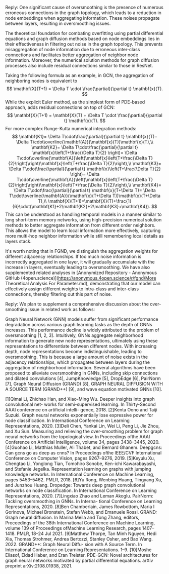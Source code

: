 Reply:
One significant cause of oversmoothing is the presence of numerous erroneous connections in the graph topology, which leads to a reduction in node embeddings when aggregating information. These noises propagate between layers, resulting in oversmoothing issues.

The theoretical foundation for combating overfitting using partial differential equations and graph diffusion methods based on node embeddings lies in their effectiveness in filtering out noise in the graph topology. This prevents misaggregation of node information due to erroneous inter-class connections and facilitates better aggregation of neighbor node information. Moreover, the numerical solution methods for graph diffusion processes also include residual connections similar to those in ResNet.

Taking the following formula as an example, in GCN, the aggregation of neighboring nodes is equivalent to
$$
\mathbf{X}(T+1) = \Delta T \cdot \frac{\partial}{\partial t} \mathbf{x}(T).
$$
While the explicit Euler method, as the simplest form of PDE-based approach, adds residual connections on top of GCN:
$$
\mathbf{X}(T+1) = \mathbf{X}(T) + \Delta T \cdot \frac{\partial}{\partial t} \mathbf{x}(T).
$$
For more complex Runge-Kutta numerical integration methods:
$$
    \mathbf{K1}= \Delta T\cdot\frac{\partial}{\partial t} \mathbf{x}(T)= \Delta T\cdot\overline{\mathbf{A}}(\mathbf{x}(T))\mathbf{x}(T),\\
    \mathbf{K2}= \Delta T\cdot\frac{\partial}{\partial t} \mathbf{x}\left(T+\frac{\Delta T}{2} \right)= \Delta T\cdot\overline{\mathbf{A}}\left(\mathbf{x}\left(T+\frac{\Delta T}{2}\right)\right)\mathbf{x}\left(T+\frac{\Delta T}{2}\right),\\
    \mathbf{K3}= \Delta T\cdot\frac{\partial}{\partial t} \mathbf{x}\left(T+\frac{\Delta T}{2} \right)= \Delta T\cdot\overline{\mathbf{A}}\left(\mathbf{x}\left(T+\frac{\Delta T}{2}\right)\right)\mathbf{x}\left(T+\frac{\Delta T}{2}\right),\\
    \mathbf{K4}= \Delta T\cdot\frac{\partial}{\partial t} \mathbf{x}(T+\Delta T)= \Delta T\cdot\overline{\mathbf{A}}(\mathbf{x}(T+\Delta T))\mathbf{x}(T+\Delta T),\\
    \mathbf{X}(T+1)=\mathbf{X}(T)+\frac{1}{6}\cdot(\mathbf{K1}+2\mathbf{K2}+2\mathbf{K3}+\mathbf{K4}).
$$
This can be understood as handling temporal models in a manner similar to long short-term memory networks, using high-precision numerical solution methods to better aggregate information from different order neighbors. This allows the model to learn local information more effectively, capturing more multi-hop neighbor information while still remembering local details as layers stack.

It's worth noting that in FGND, we distinguish the aggregation weights for different adjacency relationships. If too much noise information is incorrectly aggregated in one layer, it will gradually accumulate with the increase in layers, eventually leading to oversmoothing. We have also supplemented related analyses in [Anonymized Repository - Anonymous GitHub (4open.science)](https://anonymous.4open.science/r/fgnd/More Theoretical Analysis For Parameter.md), demonstrating that our model can effectively assign different weights to intra-class and inter-class connections, thereby filtering out this part of noise.



Reply:
We plan to supplement a comprehensive discussion about the over-smoothing issue in related work as follows:

Graph Neural Network (GNN) models suffer from significant performance degradation across various graph learning tasks as the depth of GNNs increases. This performance decline is widely attributed to the problem of oversmoothing [1, 2, 3]. Intuitively, GNNs aggregate neighborhood information to generate new node representations, ultimately using these representations to differentiate between different nodes. With increasing depth, node representations become indistinguishable, leading to oversmoothing. This is because a large amount of noise exists in the adjacency relationships, which propagates between layers during the aggregation of neighborhood information. Several algorithms have been proposed to alleviate oversmoothing in GNNs, including skip connections and dilated convolutions [4], JumpKnowledge [5], DropEdge [6], PairNorm [7], Graph Neural Diffusion (GRAND) [8], GRAPH NEURAL DIFFUSION WITH A SOURCE TERM (GRAND++) [9], and wave equation motivated GNNs [10].

[1]Qimai Li, Zhichao Han, and Xiao-Ming Wu. Deeper insights into graph convolutional net-
works for semi-supervised learning. In Thirty-Second AAAI conference on artificial intelli-
gence, 2018.
[2]Kenta Oono and Taiji Suzuki. Graph neural networks exponentially lose expressive power for
node classification. In International Conference on Learning Representations, 2020.
[3]Deli Chen, Yankai Lin, Wei Li, Peng Li, Jie Zhou, and Xu Sun. Measuring and relieving the
over-smoothing problem for graph neural networks from the topological view. In Proceedings
ofthe AAAI Conference on Artificial Intelligence, volume 34, pages 3438–3445, 2020.
[4]Guohao Li, Matthias Muller, Ali Thabet, and Bernard Ghanem. Deepgcns: Can gcns go as
deep as cnns? In Proceedings ofthe IEEE/CVF International Conference on Computer Vision,
pages 9267–9276, 2019.
[5]Keyulu Xu, Chengtao Li, Yonglong Tian, Tomohiro Sonobe, Ken-ichi Kawarabayashi, and
Stefanie Jegelka. Representation learning on graphs with jumping knowledge networks. In
International Conference on Machine Learning, pages 5453–5462. PMLR, 2018.
[6]Yu Rong, Wenbing Huang, Tingyang Xu, and Junzhou Huang. Dropedge: Towards deep
graph convolutional networks on node classification. In International Conference on Learning
Representations, 2020.
[7]Lingxiao Zhao and Leman Akoglu. PairNorm: Tackling oversmoothing in GNNs. In Interna-
tional Conference on Learning Representations, 2020.
[8]Ben Chamberlain, James Rowbottom, Maria I Gorinova, Michael Bronstein, Stefan Webb,
and Emanuele Rossi. GRAND: Graph neural diffusion. In Marina Meila and Tong Zhang,
editors, Proceedings of the 38th International Conference on Machine Learning, volume 139
of Proceedings ofMachine Learning Research, pages 1407–1418. PMLR, 18–24 Jul 2021.
[9]Matthew Thorpe, Tan Minh Nguyen, Hedi Xia, Thomas Strohmer, Andrea
Bertozzi, Stanley Osher, and Bao Wang. 2022. GRAND++: Graph Neural Diffu-
sion with A Source Term. In International Conference on Learning Representations.
1–9.
[10]Moshe Eliasof, Eldad Haber, and Eran Treister. PDE-GCN: Novel architectures for graph
neural networks motivated by partial differential equations. arXiv preprint arXiv:2108.01938,
2021.